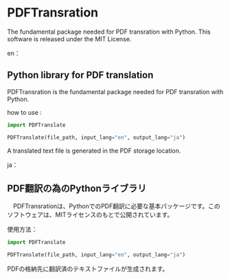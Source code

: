 # PDFTransration
The fundamental package needed for PDF transration with Python. This software is released under the MIT License.





en：
## Python library for PDF translation
PDFTransration is the fundamental package needed for PDF transration with Python.



how to use : 

```python
import PDFTranslate

PDFTranslate(file_path, input_lang="en", output_lang="ja")
```

A translated text file is generated in the PDF storage location.





ja：

## PDF翻訳の為のPythonライブラリ
　PDFTransrationは、PythonでのPDF翻訳に必要な基本パッケージです。このソフトウェアは、MITライセンスのもとで公開されています。



使用方法：

```python
import PDFTranslate

PDFTranslate(file_path, input_lang="en", output_lang="ja")
```

PDFの格納先に翻訳済のテキストファイルが生成されます。

